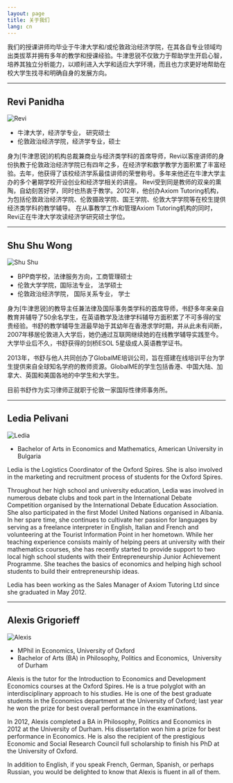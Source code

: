 ```yaml
---
layout: page
title: 关于我们
lang: cn
---
```


我们的授课讲师均毕业于牛津大学和/或伦敦政治经济学院，在其各自专业领域均出类拔萃并拥有多年的教学和授课经验。牛津思锐不仅致力于帮助学生开启心智，培养其独立分析能力，以顺利进入大学和适应大学环境，而且也力求更好地帮助在校大学生找寻和明确自身的发展方向。

---
## Revi Panidha

![Revi](https://dl.dropboxusercontent.com/u/516841/GlobalME/revi.jpg)

- 牛津大学，经济学专业， 研究硕士
- 伦敦政治经济学院，经济学专业，硕士

身为[牛津思锐]的机构总裁兼商业与经济类学科的首席导师，Revi以客座讲师的身份执教于伦敦政治经济学院已有四年之多，在经济学和数学教学方面积累了丰富经验。去年，他获得了该校经济学系最佳讲师的荣誉称号。多年来他还在牛津大学主办的多个暑期学校开设创业和经济学相关的讲座。
Revi受到同是教师的双亲的熏陶，自幼刻苦好学，同时也热衷于教学。2012年，他创办Axiom Tutoring机构，为包括伦敦政治经济学院、伦敦摄政学院、国王学院、伦敦大学学院等在校生提供经济类学科的教学辅导。
在从事教学工作和管理Axiom Tutoring机构的同时，Revi正在牛津大学攻读经济学研究硕士学位。

---
## Shu Shu Wong

![Shu Shu](https://dl.dropboxusercontent.com/u/516841/GlobalME/shu.jpg)

- BPP商学校，法律服务方向，工商管理硕士
- 伦敦大学学院，国际法专业， 法学硕士
- 伦敦政治经济学院， 国际关系专业， 学士

身为[牛津思锐]的教导主任兼法律及国际事务类学科的首席导师，书舒多年来亲自教育并辅导了50余名学生，在英语教学及法律学科辅导方面积累了不可多得的宝贵经验。书舒的教学辅导生涯最早始于其幼年在香港求学时期，并从此未有间断，2007年移居伦敦进入大学后，她仍通过互联网继续她的在线教学辅导实践至今。大学毕业后不久，书舒获得的剑桥ESOL 5星级成人英语教学证书。

2013年，书舒与他人共同创办了GlobalME培训公司，旨在搭建在线培训平台为学生提供来自全球知名学府的教师资源。GlobalME的学生包括香港、中国大陆、加拿大、英国和美国各地的中学生和大学生。

目前书舒作为实习律师正就职于伦敦一家国际性律师事务所。  

---
## Ledia Pelivani 

![Ledia](https://dl.dropboxusercontent.com/u/516841/GlobalME/ledia.jpg)

- Bachelor of Arts in Economics and Mathematics, American University in Bulgaria

Ledia is the Logistics Coordinator of the Oxford Spires. She is also involved in the marketing and recruitment process of students for the Oxford Spires.

Throughout her high school and university education, Ledia was involved in numerous debate clubs and took part in the International Debate Competition organised by the International Debate Education Association. She also participated in the first Model United Nations organised in Albania. In her spare time, she continues to cultivate her passion for languages by serving as a freelance interpreter in English, Italian and French and volunteering at the Tourist Information Point in her hometown. While her teaching experience consists mainly of helping peers at university with their mathematics courses, she has recently started to provide support to two local high school students with their Entrepreneurship Junior Achievement Programme. She teaches the basics of economics and helping high school students to build their entrepreneurship ideas.

Ledia has been working as the Sales Manager of Axiom Tutoring Ltd since she graduated in May 2012.

---
## Alexis Grigorieff

![Alexis](https://dl.dropboxusercontent.com/u/516841/GlobalME/alexis.jpg)

- MPhil in Economics, University of Oxford
- Bachelor of Arts (BA) in Philosophy, Politics and Economics,  University of Durham

Alexis is the tutor for the Introduction to Economics and Development Economics courses at the Oxford Spires. He is a true polyglot with an interdisciplinary approach to his studies. He is one of the best graduate students in the Economics department at the University of Oxford; last year he won the prize for best overall performance in the examinations.

In 2012, Alexis completed a BA in Philosophy, Politics and Economics in 2012 at the University of Durham. His dissertation won him a prize for best performance in Economics. He is also the recipient of the prestigious Economic and Social Research Council full scholarship to finish his PhD at the University of Oxford.

In addition to English, if you speak French, German, Spanish, or perhaps Russian, you would be delighted to know that Alexis is fluent in all of them.
